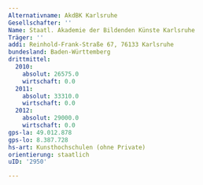 ```yaml
---
Alternativname: AkdBK Karlsruhe
Gesellschafter: ''
Name: Staatl. Akademie der Bildenden Künste Karlsruhe
Träger: ''
addi: Reinhold-Frank-Straße 67, 76133 Karlsruhe
bundesland: Baden-Württemberg
drittmittel:
  2010:
    absolut: 26575.0
    wirtschaft: 0.0
  2011:
    absolut: 33310.0
    wirtschaft: 0.0
  2012:
    absolut: 29000.0
    wirtschaft: 0.0
gps-la: 49.012.878
gps-lo: 8.387.728
hs-art: Kunsthochschulen (ohne Private)
orientierung: staatlich
uID: '2950'

---
```


